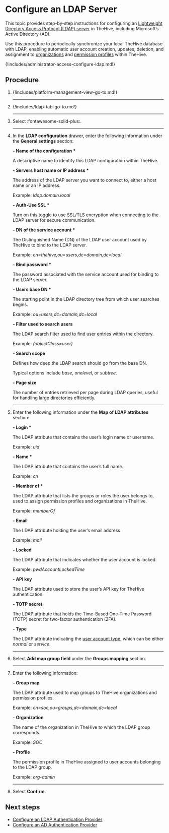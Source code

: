 # Configure an LDAP Server

<!-- md:license Platinum -->

This topic provides step-by-step instructions for configuring an [Lightweight Directory Access Protocol (LDAP) server](about-ldap.md) in TheHive, including Microsoft’s Active Directory (AD).

Use this procedure to periodically synchronize your local TheHive database with LDAP, enabling automatic user account creation, updates, deletion, and assignment to [organizations](../organizations/about-organizations.md) and [permission profiles](../profiles/about-profiles.md) within TheHive.

{!includes/administrator-access-configure-ldap.md!}

<h2>Procedure</h2>

1. {!includes/platform-management-view-go-to.md!}

    ---

2. {!includes/ldap-tab-go-to.md!}

    ---

3. Select :fontawesome-solid-plus:.

    ---

4. In the **LDAP configuration** drawer, enter the following information under the **General settings** section:

    **- Name of the configuration \***

    A descriptive name to identify this LDAP configuration within TheHive.

    **- Servers host name or IP address \***

    The address of the LDAP server you want to connect to, either a host  name or an IP address.

    Example: *ldap.domain.local*

    **- Auth-Use SSL \***

    Turn on this toggle to use SSL/TLS encryption when connecting to the LDAP server for secure communication.

    **- DN of the service account \***

    The Distinguished Name (DN) of the LDAP user account used by TheHive to bind to the LDAP server.

    Example: *cn=thehive,ou=users,dc=domain,dc=local*

    **- Bind password \***

    The password associated with the service account used for binding to the LDAP server.

    **- Users base DN \***

    The starting point in the LDAP directory tree from which user searches begins.

    Example: *ou=users,dc=domain,dc=local*

    **- Filter used to search users**

    The LDAP search filter used to find user entries within the directory.

    Example: *(objectClass=user)*

    **- Search scope**

    Defines how deep the LDAP search should go from the base DN.

    Typical options include *base*, *onelevel*, or *subtree*.

    **- Page size**

    The number of entries retrieved per page during LDAP queries, useful for handling large directories efficiently.

    ---

5. Enter the following information under the **Map of LDAP attributes** section:

    **- Login \***

    The LDAP attribute that contains the user’s login name or username.

    Example: *uid*

    **- Name \***

    The LDAP attribute that contains the user’s full name.

    Example: *cn*

    **- Member of \***

    The LDAP attribute that lists the groups or roles the user belongs to, used to assign permission profiles and organizations in TheHive.

    Example: *memberOf*

    **- Email**

    The LDAP attribute holding the user’s email address.

    Example: *mail*

    **- Locked**

    The LDAP attribute that indicates whether the user account is locked.

    Example: *pwdAccountLockedTime*

    **- API key**

    The LDAP attribute used to store the user’s API key for TheHive authentication.

    **- TOTP secret**

    The LDAP attribute that holds the Time-Based One-Time Password (TOTP) secret for two-factor authentication (2FA).

    **- Type**

    The LDAP attribute indicating the [user account type](../../user-guides/organization/configure-organization/manage-user-accounts/about-user-accounts.md#types), which can be either *normal* or *service*.

    ---

6. Select **Add map group field** under the **Groups mapping** section.

    ---

7. Enter the following information:

    **- Group map**

    The LDAP attribute used to map groups to TheHive organizations and permission profiles.

    Example: *cn=soc,ou=groups,dc=domain,dc=local*

    **- Organization**

    The name of the organization in TheHive to which the LDAP group corresponds.

    Example: *SOC*

    **- Profile**

    The permission profile in TheHive assigned to user accounts belonging to the LDAP group.

    Example: *org-admin*

    ---

8. Select **Confirm**.

<h2>Next steps</h2>

* [Configure an LDAP Authentication Provider](../authentication/ldap.md)
* [Configure an AD Authentication Provider](../authentication/ad.md)